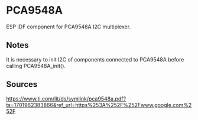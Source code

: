 # PCA9548A
ESP IDF component for PCA9548A I2C multiplexer.

## Notes
It is necessary to init I2C of components connected to PCA9548A before calling PCA9548A_init().

## Sources
https://www.ti.com/lit/ds/symlink/pca9548a.pdf?ts=1701962383866&ref_url=https%253A%252F%252Fwww.google.com%252F